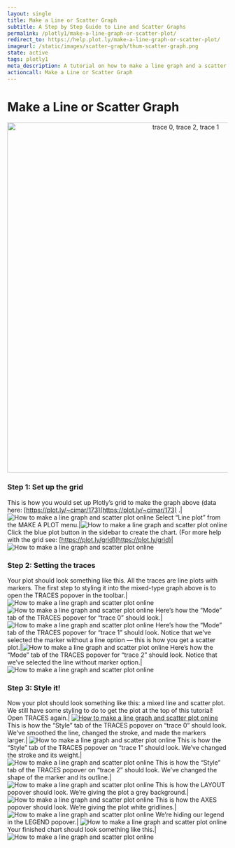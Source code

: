 ```yaml
---
layout: single
title: Make a Line or Scatter Graph
subtitle: A Step by Step Guide to Line and Scatter Graphs
permalink: /plotly1/make-a-line-graph-or-scatter-plot/
redirect_to: https://help.plot.ly/make-a-line-graph-or-scatter-plot/
imageurl: /static/images/scatter-graph/thum-scatter-graph.png
state: active
tags: plotly1
meta_description: A tutorial on how to make a line graph and a scatter plot online. Chart Studio is the easiest and fastest way to make and share graphs online.
actioncall: Make a Line or Scatter Graph
---
```


# Make a Line or Scatter Graph

<div>
    <a href="https://plot.ly/~cimar/195/" target="_blank" title="trace 0, trace 2, trace 1" style="display: block; text-align: center;"><img src="https://plot.ly/~cimar/195.png" alt="trace 0, trace 2, trace 1" style="max-width: 100%;width: 800px;"  width="800" onerror="this.onerror=null;this.src='https://plot.ly/404.png';" /></a>
    <script data-plotly="cimar:195" src="https://plot.ly/embed.js" async></script>
</div>


### Step 1: Set up the grid


This is how you would set up Plotly’s grid to make the graph above (data here: [https://plot.ly/~cimar/173](https://plot.ly/~cimar/173) .| ![How to make a line graph and scatter plot online](/static/images/scatter-graph/image16.png)
Select “Line plot” from the MAKE A PLOT menu.|![How to make a line graph and scatter plot online](/static/images/scatter-graph/image02.png)
Click the blue plot button in the sidebar to create the chart.  (For more help with the grid see: [https://plot.ly/grid](https://plot.ly/grid)| ![How to make a line graph and scatter plot online](/static/images/scatter-graph/image13.png)

### Step 2: Setting the traces

Your plot should look something like this. All the traces are line plots with markers. The first step to styling it into the mixed-type graph above is to open the TRACES popover in the toolbar.| ![How to make a line graph and scatter plot online](/static/images/scatter-graph/image12.png) ![How to make a line graph and scatter plot online](/static/images/scatter-graph/image11.png)
Here’s how the “Mode” tab of the TRACES popover for “trace 0” should look.|![How to make a line graph and scatter plot online](/static/images/scatter-graph/image09.png)
Here’s how the “Mode” tab of the TRACES popover for “trace 1” should look. Notice that we’ve selected the marker without a line option &#8212; this is how you get a scatter plot.|![How to make a line graph and scatter plot online](/static/images/scatter-graph/image00.png)
Here’s how the “Mode” tab of the TRACES popover for “trace 2” should look. Notice that we’ve selected the line without marker option.| ![How to make a line graph and scatter plot online](/static/images/scatter-graph/image10.png)

### Step 3: Style it!

Now your plot should look something like this: a mixed line and scatter plot. We still have some styling to do to get the plot at the top of this tutorial! Open TRACES again.| [![How to make a line graph and scatter plot online](/static/images/scatter-graph/image14.png)](/static/images/scatter-graph/image14.png)
This is how the “Style” tab of the TRACES popover on “trace 0” should look. We’ve smoothed the line, changed the stroke, and made the markers larger.| ![How to make a line graph and scatter plot online](/static/images/scatter-graph/image05.png)
This is how the “Style” tab of the TRACES popover on “trace 1” should look. We’ve changed the stroke and its weight.| ![How to make a line graph and scatter plot online](/static/images/scatter-graph/image01.png)
This is how the “Style” tab of the TRACES popover on “trace 2” should look. We’ve changed the shape of the marker and its outline.| ![How to make a line graph and scatter plot online](/static/images/scatter-graph/image03.png)
This is how the LAYOUT popover should look. We’re giving the plot a grey background.| ![How to make a line graph and scatter plot online](/static/images/scatter-graph/image17.png)
This is how the AXES popover should look.  We’re giving the plot white gridlines.| ![How to make a line graph and scatter plot online](/static/images/scatter-graph/image15.png)
We’re hiding our legend in the LEGEND popover.| ![How to make a line graph and scatter plot online](/static/images/scatter-graph/image18.png)
Your finished chart should look something like this.| ![How to make a line graph and scatter plot online](/static/images/scatter-graph/image04.png)
